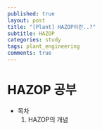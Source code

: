 ```yaml
---
published: true
layout: post
title: "[Plant] HAZOP이란..?"
subtitle: HAZOP
categories: study
tags: plant_engineering
comments: true
---
```


# HAZOP 공부

- 목차
  1. HAZOP의 개념
  
  
